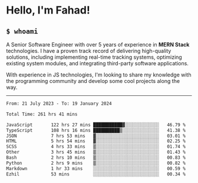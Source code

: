 <h1>Hello, I'm Fahad!</h1>

<h2><code>$ whoami</code></h2>

A Senior Software Engineer with over 5 years of experience in **MERN Stack** technologies. I have a proven track record of delivering high-quality solutions, including implementing real-time tracking systems, optimizing existing system modules, and integrating third-party software applications.

With experience in JS technologies, I'm looking to share my knowledge with the programming community and develop some cool projects along the way.

---

<!--START_SECTION:waka-->

```txt
From: 21 July 2023 - To: 19 January 2024

Total Time: 261 hrs 41 mins

JavaScript       122 hrs 27 mins ███████████▓░░░░░░░░░░░░░   46.79 %
TypeScript       108 hrs 16 mins ██████████▒░░░░░░░░░░░░░░   41.38 %
JSON             7 hrs 53 mins   ▓░░░░░░░░░░░░░░░░░░░░░░░░   03.01 %
HTML             5 hrs 54 mins   ▓░░░░░░░░░░░░░░░░░░░░░░░░   02.25 %
SCSS             4 hrs 33 mins   ▒░░░░░░░░░░░░░░░░░░░░░░░░   01.74 %
Other            3 hrs 45 mins   ▒░░░░░░░░░░░░░░░░░░░░░░░░   01.43 %
Bash             2 hrs 10 mins   ▒░░░░░░░░░░░░░░░░░░░░░░░░   00.83 %
Python           2 hrs 9 mins    ▒░░░░░░░░░░░░░░░░░░░░░░░░   00.82 %
Markdown         1 hr 33 mins    ░░░░░░░░░░░░░░░░░░░░░░░░░   00.59 %
Ezhil            53 mins         ░░░░░░░░░░░░░░░░░░░░░░░░░   00.34 %
```

<!--END_SECTION:waka-->

<!--
**heyFahad/heyFahad** is a ✨ _special_ ✨ repository because its `README.md` (this file) appears on your GitHub profile.

Here are some ideas to get you started:

- 🔭 I’m currently working on ...
- 🌱 I’m currently learning ...
- 👯 I’m looking to collaborate on ...
- 🤔 I’m looking for help with ...
- 💬 Ask me about ...
- 📫 How to reach me: ...
- 😄 Pronouns: ...
- ⚡ Fun fact: ...
-->
